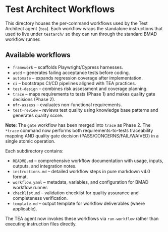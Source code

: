 # Test Architect Workflows

This directory houses the per-command workflows used by the Test Architect agent
(`tea`). Each workflow wraps the standalone instructions that used to live under
`testarch/` so they can run through the standard BMAD workflow runner.

## Available workflows

- `framework` – scaffolds Playwright/Cypress harnesses.
- `atdd` – generates failing acceptance tests before coding.
- `automate` – expands regression coverage after implementation.
- `ci` – bootstraps CI/CD pipelines aligned with TEA practices.
- `test-design` – combines risk assessment and coverage planning.
- `trace` – maps requirements to tests (Phase 1) and makes quality gate
  decisions (Phase 2).
- `nfr-assess` – evaluates non-functional requirements.
- `test-review` – reviews test quality using knowledge base patterns and
  generates quality score.

**Note**: The `gate` workflow has been merged into `trace` as Phase 2. The
`*trace` command now performs both requirements-to-tests traceability mapping
AND quality gate decision (PASS/CONCERNS/FAIL/WAIVED) in a single atomic
operation.

Each subdirectory contains:

- `README.md` – comprehensive workflow documentation with usage, inputs,
  outputs, and integration notes.
- `instructions.md` – detailed workflow steps in pure markdown v4.0 format.
- `workflow.yaml` – metadata, variables, and configuration for BMAD workflow
  runner.
- `checklist.md` – validation checklist for quality assurance and completeness
  verification.
- `template.md` – output template for workflow deliverables (where applicable).

The TEA agent now invokes these workflows via `run-workflow` rather than
executing instruction files directly.
